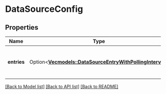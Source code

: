 # DataSourceConfig

## Properties

Name | Type | Description | Notes
------------ | ------------- | ------------- | -------------
**entries** | Option<[**Vec<models::DataSourceEntryWithPollingInterval>**](DataSourceEntryWithPollingInterval.md)> | list of data sources and how to fetch from them | [optional][default to []]

[[Back to Model list]](../README.md#documentation-for-models) [[Back to API list]](../README.md#documentation-for-api-endpoints) [[Back to README]](../README.md)



